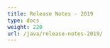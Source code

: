 ```yaml
---
title: Release Notes - 2019
type: docs
weight: 220
url: /java/release-notes-2019/
---
```



